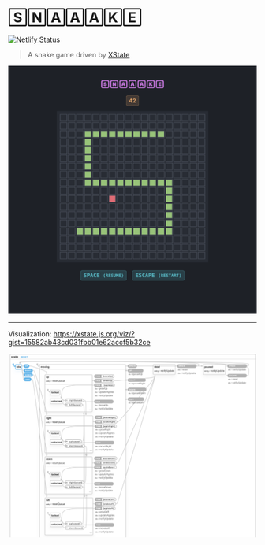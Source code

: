 # 🅂🄽🄰🄰🄰🄺🄴

[![Netlify Status](https://api.netlify.com/api/v1/badges/7b7a8288-709b-4f69-8fc9-912a94094c97/deploy-status)](https://app.netlify.com/sites/snaaake/deploys)

> A snake game driven by [XState](https://xstate.js.org/)

![Snaaake](snaaake.png)

---

Visualization: https://xstate.js.org/viz/?gist=15582ab43cd031fbb01e62accf5b32ce

![Visualization](viz.png)
